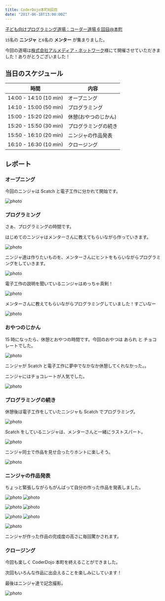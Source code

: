 ```yaml
---
title: CoderDojo本町6回目
date: "2017-06-18T13:00:00Z"
---
```


[子ども向けプログラミング道場：コーダー道場 6 回目@本町](https://coderdojo-hommachi.doorkeeper.jp/events/60526)

`15`名の **ニンジャ** と`6`名の **メンター** が集まりました。

今回の道場は[株式会社アルメディア・ネットワーク](https://www.allmedia.co.jp/)様にて開催させていただきました！ありがとうございました！

## 当日のスケジュール

| 時間                   | 内容                 |
| ---------------------- | -------------------- |
| 14:00 - 14:10 (10 min) | オープニング         |
| 14:10 - 15:00 (50 min) | プログラミング       |
| 15:00 - 15:20 (20 min) | 休憩(おやつのじかん) |
| 15:20 - 15:50 (30 min) | プログラミングの続き |
| 15:50 - 16:10 (20 min) | ニンジャの作品発表   |
| 16:10 - 16:30 (10 min) | クロージング         |

## レポート

### オープニング

今回のニンジャは Scatch と電子工作に分かれて開始です。

![photo](./IMG_145231.jpg)

### プログラミング

さぁ、プログラミングの時間です。

はじめてのニンジャはメンターさんに教えてもらいながら作っていきます。

![photo](./IMG_152703.jpg)

ニンジャ達は作りたいものを、メンターさんにヒントをもらいながらプログラミングをしていきます。

![photo](./IMG_152622.jpg)

電子工作の説明を聞いているニンジャはめっちゃ真剣！

![photo](./IMG_143732.jpg)

メンターさんに教えてもらいながらプログラミングしていました！すごいなー

![photo](./IMG_152825.jpg)

### おやつのじかん

15 時になったら、休憩とおやつの時間です。今回のおやつは あられ と チョコレートでした。

![photo](./IMG_150239.jpg)

ニンジャが Scatch と電子工作に夢中でなかなか休憩してくれなかった。。

ニンジャにはチョコレートが人気でした。

![photo](./IMG_150735.jpg)

### プログラミングの続き

休憩後は電子工作をしていたニンジャも Scatch でプログラミング。

![photo](./IMG_155632.jpg)

Scatch をしているニンジャは、メンターさんと一緒にラストスパート。

![photo](./IMG_153920.jpg)

ニンジャ同士で作品を見せ合ったりホントに楽しそう。

![photo](./IMG_152642.jpg)

### ニンジャの作品発表

ちょっと緊張しながらもがんばって自分の作った作品を発表しました。

![photo](./IMG_160655.jpg)
![photo](./IMG_160925.jpg)

![photo](./IMG_161810.jpg)
![photo](./IMG_161317.jpg)

![photo](./IMG_162047.jpg)
![photo](./IMG_162246.jpg)

![photo](./IMG_163010.jpg)

ニンジャが作った作品の完成度の高さに毎回驚かされます。

### クロージング

今回も楽しく CoderDojo 本町を終えることができました。

次回もいろんな作品に出会えることを楽しみにしています！

最後はニンジャ達で記念撮影。

![photo](./IMG_163504.jpg)
